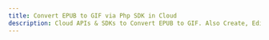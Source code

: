 ---title: Convert EPUB to GIF via Php SDK in Clouddescription: Cloud APIs & SDKs to Convert EPUB to GIF. Also Create, Edit & Render Microsoft Word & OpenOffice documents in the Cloud.---